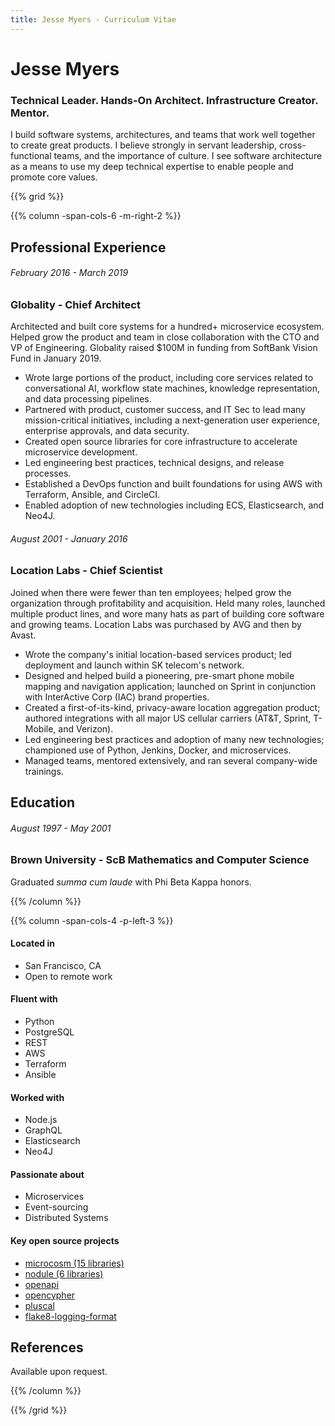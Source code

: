 ```yaml
---
title: Jesse Myers - Curriculum Vitae
---
```

# Jesse Myers
### Technical Leader. Hands-On Architect. Infrastructure Creator. Mentor.

I build software systems, architectures, and teams that work well together to create great products.
I believe strongly in servant leadership, cross-functional teams, and the importance of culture.
I see software architecture as a means to use my deep technical expertise to enable people and promote core values.

{{% grid %}}

{{% column -span-cols-6 -m-right-2 %}}
## Professional Experience
###### *February 2016 - March 2019*
### Globality - Chief Architect

Architected and built core systems for a hundred+ microservice ecosystem.
Helped grow the product and team in close collaboration with the CTO and VP of Engineering.
Globality raised $100M in funding from SoftBank Vision Fund in January 2019.

* Wrote large portions of the product, including core services related to conversational AI, workflow state
  machines, knowledge representation, and data processing pipelines.
* Partnered with product, customer success, and IT Sec to lead many mission-critical initiatives, including
  a next-generation user experience, enterprise approvals, and data security.
* Created open source libraries for core infrastructure to accelerate microservice development.
* Led engineering best practices, technical designs, and release processes.
* Established a DevOps function and built foundations for using AWS with Terraform, Ansible, and CircleCI.
* Enabled adoption of new technologies including ECS, Elasticsearch, and Neo4J.

<!--
<br/>
<br/>
<br/>
<br/>
<br/>
<br/>
<br/>
<br/>
-->

###### *August 2001 - January 2016*
### Location Labs - Chief Scientist

Joined when there were fewer than ten employees; helped grow the organization through profitability and acquisition.
Held many roles, launched multiple product lines, and wore many hats as part of building core software and growing teams.
Location Labs was purchased by AVG and then by Avast.

 * Wrote the company's initial location-based services product;
   led deployment and launch within SK telecom's network.
 * Designed and helped build a pioneering, pre-smart phone mobile mapping and navigation application;
   launched on Sprint in conjunction with InterActive Corp (IAC) brand properties.
 * Created a first-of-its-kind, privacy-aware location aggregation product; authored integrations with
   all major US cellular carriers (AT&T, Sprint, T-Mobile, and Verizon).
 * Led engineering best practices and adoption of many new technologies;
   championed use of Python, Jenkins, Docker, and microservices.
 * Managed teams, mentored extensively, and ran several company-wide trainings.

## Education
###### *August 1997 - May 2001*
### Brown University - ScB Mathematics and Computer Science

Graduated *summa cum laude* with Phi Beta Kappa honors.

{{% /column %}}

{{% column -span-cols-4 -p-left-3 %}}

#### Located in

  * San Francisco, CA
  * Open to remote work

#### Fluent with
  * Python
  * PostgreSQL
  * REST
  * AWS
  * Terraform
  * Ansible

#### Worked with
  * Node.js
  * GraphQL
  * Elasticsearch
  * Neo4J

#### Passionate about
  * Microservices
  * Event-sourcing
  * Distributed Systems

#### Key open source projects
 * [microcosm (15 libraries)](https://microcosm.dev)
 * [nodule (6 libraries)](https://nodule.dev)
 * [openapi](https://github.com/globality-corp/openapi)
 * [opencypher](https://github.com/globality-corp/opencypher)
 * [pluscal](https://github.com/jessemyers/pluscal)
 * [flake8-logging-format](https://github.com/globality-corp/flake8-logging-format)

## References

Available upon request.

{{% /column %}}

{{% /grid %}}
